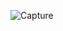 ![Capture](https://user-images.githubusercontent.com/114914614/209424964-ff2dd6c8-44ba-4f17-afd2-c577eef31a90.PNG)
